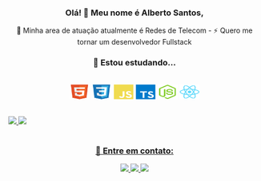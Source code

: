 <div align="center">
  
### Olá! 👋 Meu nome é Alberto Santos, 

 🔭 Minha area de atuação atualmente é Redes de Telecom - ⚡ Quero me tornar um desenvolvedor Fullstack </div>

### <div align="center">🌱 Estou estudando...</div>  
  <div style="display: inline_block" align="center"><br>
   <img align="center" alt="Alberto-HTML" height="30" width="40" src="https://raw.githubusercontent.com/devicons/devicon/master/icons/html5/html5-original.svg">
  <img align="center" alt="Alberto-CSS" height="30" width="40" src="https://raw.githubusercontent.com/devicons/devicon/master/icons/css3/css3-original.svg">
  <img align="center" alt="Alberto-Js" height="30" width="40" src="https://raw.githubusercontent.com/devicons/devicon/master/icons/javascript/javascript-plain.svg">
  <img align="center" alt="Alberto-Ts" height="30" width="40" src="https://raw.githubusercontent.com/devicons/devicon/master/icons/typescript/typescript-plain.svg">
  <img align="center" alt="Alberto-Node" height="30" width="40" src="https://raw.githubusercontent.com/devicons/devicon/master/icons/nodejs/nodejs-original.svg">
  <img align="center" alt="Alberto-React" height="30" width="40" src="https://raw.githubusercontent.com/devicons/devicon/master/icons/react/react-original.svg">
</div><br><br>


<div>
<a href="https://github.com/Alberto-S-P">
  <img height="180em" src="https://github-readme-stats.vercel.app/api?username=Alberto-S-P&show_icons=true&theme=dark&include_all_commits=true&count_private=true&border_radius=20px"/>
  <img height="180em" src="https://github-readme-stats.vercel.app/api/top-langs/?username=Alberto-S-P&layout=compact&langs_count=16&theme=dark&border_radius=12px"/>
</div><br>
  

  
<div align="center">
  
### 📣 Entre em contato:
  <div>
    <a href="https://www.linkedin.com/in/alberto-santos-pereira-junior-52a363213" taget="_blank"/> <img src="https://img.shields.io/badge/LinkedIn-0077B5?style=for-the-badge&logo=linkedin&logoColor=white"/>
    <a href = "mailto:albertosantosjf@gmail.com"><img src="https://img.shields.io/badge/Gmail-D14836?style=for-the-badge&logo=gmail&logoColor=white" />
    <a href="https://discord.gg/BetinhoJF#2701" target="_blank"><img src="https://img.shields.io/badge/Discord-7289DA?style=for-the-badge&logo=discord&logoColor=white" target="_blank"></a> 
  </div></div>
